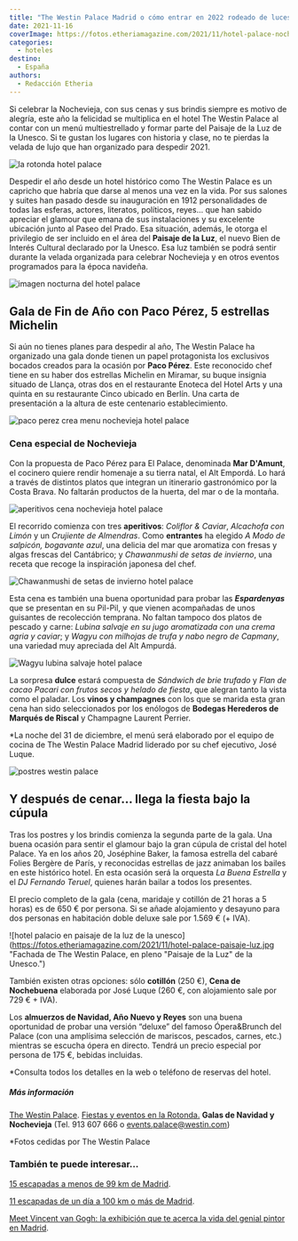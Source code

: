 ```yaml
---
title: "The Westin Palace Madrid o cómo entrar en 2022 rodeado de luces y estrellas"
date: 2021-11-16
coverImage: https://fotos.etheriamagazine.com/2021/11/hotel-palace-noche-madrid.jpg
categories: 
  - hoteles
destino: 
  - España
authors: 
  - Redacción Etheria
---
```


Si celebrar la Nochevieja, con sus cenas y sus brindis siempre es motivo de alegría, este año la felicidad se multiplica en el hotel The Westin Palace al contar con un menú multiestrellado y formar parte del Paisaje de la Luz de la Unesco. Si te gustan los lugares con historia y clase, no te pierdas la velada de lujo que han organizado para despedir 2021.

![la rotonda hotel palace](https://fotos.etheriamagazine.com/2021/11/La-Rotonda-hotel-palace.jpg "La Rotonda, uno de los espacios más icónicos de The Westin Palace.")

Despedir el año desde un hotel histórico como The Westin Palace es un capricho que 
habría que darse al menos una vez en la vida. Por sus salones y suites han pasado desde 
su inauguración en 1912 personalidades de todas las esferas, actores, literatos, 
políticos, reyes... que han sabido apreciar el glamour que emana de sus instalaciones y 
su excelente ubicación junto al Paseo del Prado. Esa situación, además, le otorga el 
privilegio de ser incluido en el área del **Paisaje de la Luz**, el nuevo Bien de 
Interés Cultural declarado por la Unesco. Esa luz también se podrá sentir durante la 
velada organizada para celebrar Nochevieja y en otros eventos programados para la época 
navideña. 

![imagen nocturna del hotel palace](https://fotos.etheriamagazine.com/2021/11/hotel-palace-noche-madrid.jpg "Imagen nocturna de The Westin Palace.")

## Gala de Fin de Año con Paco Pérez, 5 estrellas Michelin

Si aún no tienes planes para despedir al año, The Westin Palace ha organizado una gala 
donde tienen un papel protagonista los exclusivos bocados creados para la ocasión por 
**Paco Pérez**. Este reconocido chef tiene en su haber dos estrellas Michelin en 
Miramar, su buque insignia situado de Llança, otras dos en el restaurante Enoteca del 
Hotel Arts y una quinta en su restaurante Cinco ubicado en Berlín. Una carta de 
presentación a la altura de este centenario establecimiento. 

![paco perez crea menu nochevieja hotel palace](https://fotos.etheriamagazine.com/2021/11/chef-Paco-Perez.jpg "El chef Paco Pérez ha creado un menú especial de Nochevieja para The Westin Palace.")

### Cena especial de Nochevieja

Con la propuesta de Paco Pérez para El Palace, denominada **Mar D'Amunt**, el cocinero 
quiere rendir homenaje a su tierra natal, el Alt Empordá. Lo hará a través de distintos 
platos que integran un itinerario gastronómico por la Costa Brava. No faltarán productos 
de la huerta, del mar o de la montaña. 

![aperitivos cena nochevieja hotel palace](https://fotos.etheriamagazine.com/2021/11/aperitivos-cena-nochevieja-hotel-palace.jpg "Aperitivos de la cena de Nochevieja.")

El recorrido comienza con tres **aperitivos**: _Coliflor & Caviar_, _Alcachofa con 
Limón_ y un _Crujiente de Almendras_. Como **entrantes** ha elegido _A Modo de salpicón, 
bogavante azul_, una delicia del mar que aromatiza con fresas y algas frescas del 
Cantábrico; y _Chawanmushi de setas de invierno_, una receta que recoge la inspiración 
japonesa del chef. 

![Chawanmushi de setas de invierno hotel palace](https://fotos.etheriamagazine.com/2021/11/Chawanmushi-de-setas-de-invierno.jpg "Chawanmushi de setas de invierno")

Esta cena es también una buena oportunidad para probar las _**Espardenyas**_ que se 
presentan en su Pil-Pil, y que vienen acompañadas de unos guisantes de recolección 
temprana. No faltan tampoco dos platos de pescado y carne: _Lubina salvaje en su jugo 
aromatizada con una crema agria y caviar_; y _Wagyu con milhojas de trufa y nabo negro 
de Capmany_, una variedad muy apreciada del Alt Ampurdá. 

![Wagyu lubina salvaje hotel palace](https://fotos.etheriamagazine.com/2021/11/Wagyu-lubina-salvaje.jpg "Wagyu y lubina salvaje, dos platos exquisitos.")

La sorpresa **dulce** estará compuesta de _Sándwich de brie trufado_ y _Flan de cacao 
Pacari con frutos secos y helado de fiesta_, que alegran tanto la vista como el paladar. 
Los **vinos y champagnes** con los que se marida esta gran cena han sido seleccionados 
por los enólogos de **Bodegas Herederos de Marqués de Riscal** y Champagne Laurent 
Perrier. 

\*La noche del 31 de diciembre, el menú será elaborado por el equipo de cocina de The 
Westin Palace Madrid liderado por su chef ejecutivo, José Luque. 

![postres westin palace](https://fotos.etheriamagazine.com/2021/11/postres-nochevieja-palace.jpg "Postres de la cena de Nochevieja en The Westin Palace.")

## Y después de cenar... llega la fiesta bajo la cúpula

Tras los postres y los brindis comienza la segunda parte de la gala. Una buena ocasión 
para sentir el glamour bajo la gran cúpula de cristal del hotel Palace. Ya en los años 
20, Joséphine Baker, la famosa estrella del cabaré Folies Bergère de París, y 
reconocidas estrellas de jazz animaban los bailes en este histórico hotel. En esta 
ocasión será la orquesta _La Buena Estrella_ y el _DJ Fernando Teruel_, quienes harán 
bailar a todos los presentes. 

El precio completo de la gala (cena, maridaje y cotillón de 21 horas a 5 horas) es de 
650 € por persona. Si se añade alojamiento y desayuno para dos personas en habitación 
doble deluxe sale por 1.569 € (+ IVA). 

![hotel palacio en paisaje de la luz de la unesco](https://fotos.etheriamagazine.com/2021/11/hotel-palace-paisaje-luz.jpg "Fachada de The Westin Palace, en pleno "Paisaje de la Luz" de la Unesco.")

También existen otras opciones: sólo **cotillón** (250 €), **Cena de Nochebuena** 
elaborada por José Luque (260 €, con alojamiento sale por 729 € + IVA). 

Los **almuerzos de Navidad, Año Nuevo y Reyes** son una buena oportunidad de probar una 
versión “deluxe” del famoso Ópera&Brunch del Palace (con una amplísima selección de 
mariscos, pescados, carnes, etc.) mientras se escucha ópera en directo. Tendrá un precio 
especial por persona de 175 €, bebidas incluidas. 

\*Consulta todos los detalles en la web o teléfono de reservas del hotel. 

##### Más información

[The Westin 
Palace](https://www.espanol.marriott.com/hotels/travel/madwi-the-westin-palace-madrid/). [Fiestas 
y eventos en la Rotonda.](https://www.larotondapalace.com/) **Galas de Navidad y 
Nochevieja** (Tel. 913 607 666 o events.palace@westin.com) 

\*Fotos cedidas por The Westin Palace 

### También te puede interesar...

[15 escapadas a menos de 99 km de 
Madrid](https://etheriamagazine.com/2020/05/20/15-escapadas-a-menos-de-99-km-de-madrid/). 

[11 escapadas de un día a 100 km o más de 
Madrid](https://etheriamagazine.com/2020/06/02/11-escapadas-cercanas-a-dos-horas-de-madrid/). 

[Meet Vincent van Gogh: la exhibición que te acerca la vida del genial pintor en 
Madrid](https://etheriamagazine.com/2021/10/01/meet-vincent-van-gogh-exposicion-madrid/).
